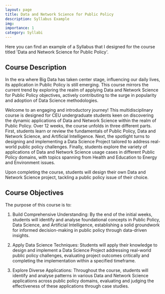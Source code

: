 ```yaml
---
layout: page
title: Data and Network Science for Public Policy
description: Syllabus Example
img: 
importance: 1
category: Syllabi
---
```


Here you can find an example of a Syllabus that I designed for the course titled 'Data and Network Science for Public Policy'.

## Course Description

In the era where Big Data has taken center stage, influencing our daily lives, its application
in Public Policy is still emerging. This course mirrors the current trend by exploring the realm
of applying Data and Network Science for Public Policy objectives, actively contributing to the
surge in popularity and adoption of Data Science methodologies.

Welcome to an engaging and introductory journey! This multidisciplinary course is designed
for CEU undergraduate students keen on discovering the dynamic applications of Data and Network
Science within the realm of Public Policy. Over 12 weeks, the course unfolds in three different
parts. First, students learn or review the fundamentals of Public Policy, Data and Network
Science, and Artificial Intelligence. Next, the spotlight turns to designing and implementing a
Data Science Project tailored to address real-world public policy challenges. Finally, students
explore the variety of applications of Data and Network Science usage cases in different Public
Policy domains, with topics spanning from Health and Education to Energy and Environment
issues.

Upon completing the course, students will design their own Data and Network Science
project, tackling a public policy issue of their choice.

## Course Objectives

The purpose of this course is to:

1. Build Comprehensive Understanding: By the end of the initial weeks, students will identify
and analyse foundational concepts in Public Policy, Data Science, and Artificial Intelligence,
establishing a solid groundwork for informed decision-making in public policy through
data-driven insights.

2. Apply Data Science Techniques: Students will apply their knowledge to design and implement
a Data Science Project addressing real-world public policy challenges, evaluating
project outcomes critically and completing the implementation within a specified timeframe.

3. Explore Diverse Applications: Throughout the course, students will identify and analyse
patterns in various Data and Network Science applications across public policy domains,
evaluating and judging the effectiveness of these applications through case studies.
